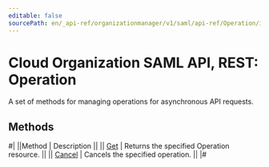 ```yaml
---
editable: false
sourcePath: en/_api-ref/organizationmanager/v1/saml/api-ref/Operation/index.md
---
```


# Cloud Organization SAML API, REST: Operation

A set of methods for managing operations for asynchronous API requests.

## Methods

#|
||Method | Description ||
|| [Get](get.md) | Returns the specified Operation resource. ||
|| [Cancel](cancel.md) | Cancels the specified operation. ||
|#